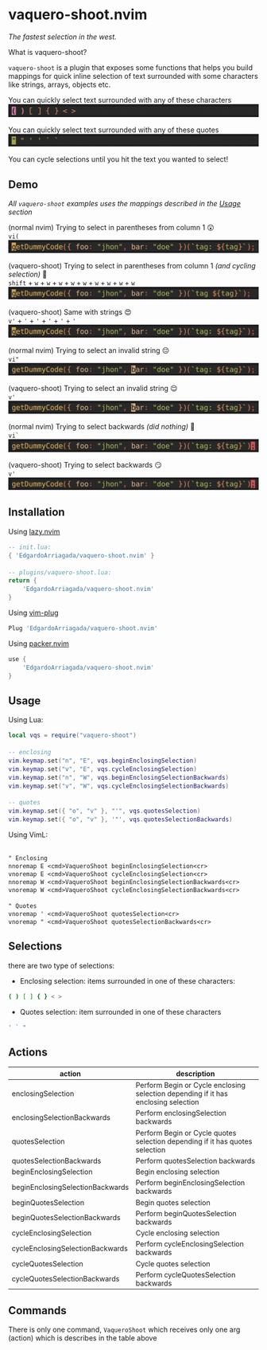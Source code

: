 # vaquero-shoot.nvim

_The fastest selection in the west._

What is vaquero-shoot?

`vaquero-shoot` is a plugin that exposes some functions that helps you build mappings for quick inline selection of text surrounded with some characters like strings, arrays, objects etc.

You can quickly select text surrounded with any of these characters <br />
![complete-enclosing](./images/complete-enclosing.gif)

You can quickly select text surrounded with any of these quotes <br />
![complete-quotes](./images/complete-quotes.gif)

You can cycle selections until you hit the text you wanted to select!

## Demo

_All `vaquero-shoot` examples uses the mappings described in the [Usage](#usage) section_

(normal nvim) Trying to select in parentheses from column 1 😲 <br />
`vi(`
![viparent](./images/viparent.gif)

(vaquero-shoot) Trying to select in parentheses from column 1 _(and cycling selection)_ 🤯 <br />
`shift` + `w` + `w` + `w` + `w` + `w` + `w` + `w` + `w` + `w`
![vqsenclosing](./images/vqsenclosing.gif)

(vaquero-shoot) Same with strings 😍 <br />
`v'` + `'` + `'` + `'` + `'` + `'`
![cycle-strings](./images/cycle-strings.gif)

(normal nvim) Trying to select an invalid string 😔 <br />
`vi"`
![invalid-string](./images/invalid-string.gif)

(vaquero-shoot) Trying to select an invalid string 😌 <br />
`v'`
![fix-invalid-string](./images/fix-invalid-string.gif)

(normal nvim) Trying to select backwards _(did nothing)_ 🫥 <br />
`` vi` ``
![invalid-select-backwards](./images/invalid-selection-backwards.gif)

(vaquero-shoot) Trying to select backwards 😏 <br />
`v'`
![fix-invalid-selection-backwards](./images/fix-invalid-selection-backwards.gif)

## Installation

Using [lazy.nvim](https://github.com/folke/lazy.nvim)

```lua
-- init.lua:
{ 'EdgardoArriagada/vaquero-shoot.nvim' }

-- plugins/vaquero-shoot.lua:
return {
    'EdgardoArriagada/vaquero-shoot.nvim'
}
```

Using [vim-plug](https://github.com/junegunn/vim-plug)

```lua
Plug 'EdgardoArriagada/vaquero-shoot.nvim'
```

Using [packer.nvim](https://github.com/wbthomason/packer.nvim)

```lua
use {
    'EdgardoArriagada/vaquero-shoot.nvim'
}
```

## Usage

Using Lua:

```lua
local vqs = require("vaquero-shoot")

-- enclosing
vim.keymap.set("n", "E", vqs.beginEnclosingSelection)
vim.keymap.set("v", "E", vqs.cycleEnclosingSelection)
vim.keymap.set("n", "W", vqs.beginEnclosingSelectionBackwards)
vim.keymap.set("v", "W", vqs.cycleEnclosingSelectionBackwards)

-- quotes
vim.keymap.set({ "o", "v" }, "'", vqs.quotesSelection)
vim.keymap.set({ "o", "v" }, '"', vqs.quotesSelectionBackwards)
```

Using VimL:

```vim

" Enclosing
nnoremap E <cmd>VaqueroShoot beginEnclosingSelection<cr>
vnoremap E <cmd>VaqueroShoot cycleEnclosingSelection<cr>
nnoremap W <cmd>VaqueroShoot beginEnclosingSelectionBackwards<cr>
vnoremap W <cmd>VaqueroShoot cycleEnclosingSelectionBackwards<cr>

" Quotes
vnoremap ' <cmd>VaqueroShoot quotesSelection<cr>
vnoremap " <cmd>VaqueroShoot quotesSelectionBackwards<cr>
```

## Selections

there are two type of selections:

- Enclosing selection: items surrounded in one of these characters:

```bash
( ) [ ] { } < >
```

- Quotes selection: item surrounded in one of these characters

```bash
' ` "
```

## Actions

| action                           | description                                                                        |
| -------------------------------- | ---------------------------------------------------------------------------------- |
| enclosingSelection               | Perform Begin or Cycle enclosing selection depending if it has enclosing selection |
| enclosingSelectionBackwards      | Perform enclosingSelection backwards                                               |
| quotesSelection                  | Perform Begin or Cycle quotes selection depending if it has quotes selection       |
| quotesSelectionBackwards         | Perform quotesSelection backwards                                                  |
| beginEnclosingSelection          | Begin enclosing selection                                                          |
| beginEnclosingSelectionBackwards | Perform beginEnclosingSelection backwards                                          |
| beginQuotesSelection             | Begin quotes selection                                                             |
| beginQuotesSelectionBackwards    | Perform beginQuotesSelection backwards                                             |
| cycleEnclosingSelection          | Cycle enclosing selection                                                          |
| cycleEnclosingSelectionBackwards | Perform cycleEnclosingSelection backwards                                          |
| cycleQuotesSelection             | Cycle quotes selection                                                             |
| cycleQuotesSelectionBackwards    | Perform cycleQuotesSelection backwards                                             |

## Commands

There is only one command, `VaqueroShoot` which receives only one arg (action) which is describes in the table above
